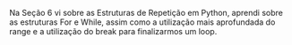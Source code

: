 Na Seção 6 vi sobre as Estruturas de Repetição em Python, aprendi sobre as estruturas For e While, 
assim como a utilização mais aprofundada do range e a utilização do break para finalizarmos um loop.
